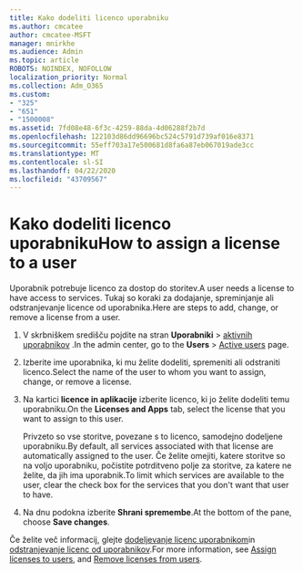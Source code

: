```yaml
---
title: Kako dodeliti licenco uporabniku
ms.author: cmcatee
author: cmcatee-MSFT
manager: mnirkhe
ms.audience: Admin
ms.topic: article
ROBOTS: NOINDEX, NOFOLLOW
localization_priority: Normal
ms.collection: Adm_O365
ms.custom:
- "325"
- "651"
- "1500008"
ms.assetid: 7fd08e48-6f3c-4259-88da-4d06288f2b7d
ms.openlocfilehash: 122103d86dd96696bc524c5791d739af016e8371
ms.sourcegitcommit: 55eff703a17e500681d8fa6a87eb067019ade3cc
ms.translationtype: MT
ms.contentlocale: sl-SI
ms.lasthandoff: 04/22/2020
ms.locfileid: "43709567"
---
```

# <a name="how-to-assign-a-license-to-a-user"></a><span data-ttu-id="525d1-102">Kako dodeliti licenco uporabniku</span><span class="sxs-lookup"><span data-stu-id="525d1-102">How to assign a license to a user</span></span>

<span data-ttu-id="525d1-103">Uporabnik potrebuje licenco za dostop do storitev.</span><span class="sxs-lookup"><span data-stu-id="525d1-103">A user needs a license to have access to services.</span></span> <span data-ttu-id="525d1-104">Tukaj so koraki za dodajanje, spreminjanje ali odstranjevanje licence od uporabnika.</span><span class="sxs-lookup"><span data-stu-id="525d1-104">Here are steps to add, change, or remove a license from a user.</span></span>
  
1. <span data-ttu-id="525d1-105">V skrbniškem središču pojdite na stran **Uporabniki** \> [aktivnih uporabnikov](https://go.microsoft.com/fwlink/p/?linkid=834822) .</span><span class="sxs-lookup"><span data-stu-id="525d1-105">In the admin center, go to the **Users** \> [Active users](https://go.microsoft.com/fwlink/p/?linkid=834822) page.</span></span>

2. <span data-ttu-id="525d1-106">Izberite ime uporabnika, ki mu želite dodeliti, spremeniti ali odstraniti licenco.</span><span class="sxs-lookup"><span data-stu-id="525d1-106">Select the name of the user to whom you want to assign, change, or remove a license.</span></span>

3. <span data-ttu-id="525d1-107">Na kartici **licence in aplikacije** izberite licenco, ki jo želite dodeliti temu uporabniku.</span><span class="sxs-lookup"><span data-stu-id="525d1-107">On the **Licenses and Apps** tab, select the license that you want to assign to this user.</span></span>

    <span data-ttu-id="525d1-108">Privzeto so vse storitve, povezane s to licenco, samodejno dodeljene uporabniku.</span><span class="sxs-lookup"><span data-stu-id="525d1-108">By default, all services associated with that license are automatically assigned to the user.</span></span> <span data-ttu-id="525d1-109">Če želite omejiti, katere storitve so na voljo uporabniku, počistite potrditveno polje za storitve, za katere ne želite, da jih ima uporabnik.</span><span class="sxs-lookup"><span data-stu-id="525d1-109">To limit which services are available to the user, clear the check box for the services that you don't want that user to have.</span></span>

4. <span data-ttu-id="525d1-110">Na dnu podokna izberite **Shrani spremembe**.</span><span class="sxs-lookup"><span data-stu-id="525d1-110">At the bottom of the pane, choose **Save changes**.</span></span>

<span data-ttu-id="525d1-111">Če želite več informacij, glejte [dodeljevanje licenc uporabnikom](https://docs.microsoft.com/office365/admin/subscriptions-and-billing/assign-licenses-to-users)in [odstranjevanje licenc od uporabnikov](https://docs.microsoft.com/office365/admin/subscriptions-and-billing/remove-licenses-from-users).</span><span class="sxs-lookup"><span data-stu-id="525d1-111">For more information, see [Assign licenses to users](https://docs.microsoft.com/office365/admin/subscriptions-and-billing/assign-licenses-to-users), and [Remove licenses from users](https://docs.microsoft.com/office365/admin/subscriptions-and-billing/remove-licenses-from-users).</span></span>